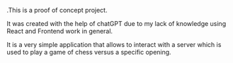 .This is a proof of concept project.

It was created with the help of chatGPT due to my lack of knowledge using React and Frontend work in general. 

It is a very simple application that allows to interact with a server which is used to play a game of chess versus a specific opening. 

